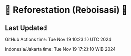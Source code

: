 
# 🌳 Reforestation (Reboisasi) 🌲

## Last Updated

GitHub Actions time: Tue Nov 19 10:23:10 UTC 2024

Indonesia/Jakarta time: Tue Nov 19 17:23:10 WIB 2024
